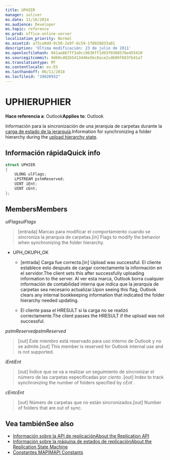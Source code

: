 ```yaml
---
title: UPHIER
manager: soliver
ms.date: 11/16/2014
ms.audience: Developer
ms.topic: reference
ms.prod: office-online-server
localization_priority: Normal
ms.assetid: a75ca0dd-9c50-2a9f-6c59-1f8020833a01
description: 'Última modificación: 23 de julio de 2011'
ms.openlocfilehash: 041ae867ff3a9cc9636ff1d93f9360576e455420
ms.sourcegitcommit: 9d60cd82b5413446e5bc8ace2cd689f683fb41a7
ms.translationtype: MT
ms.contentlocale: es-ES
ms.lasthandoff: 06/11/2018
ms.locfileid: "19820932"
---
```

# <a name="uphier"></a><span data-ttu-id="e3371-103">UPHIER</span><span class="sxs-lookup"><span data-stu-id="e3371-103">UPHIER</span></span>
 
<span data-ttu-id="e3371-104">**Hace referencia a**: Outlook</span><span class="sxs-lookup"><span data-stu-id="e3371-104">**Applies to**: Outlook</span></span> 
  
<span data-ttu-id="e3371-105">Información para la sincronización de una jerarquía de carpetas durante la [carga de estado de la jerarquía](upload-hierarchy-state.md).</span><span class="sxs-lookup"><span data-stu-id="e3371-105">Information for synchronizing a folder hierarchy during the [upload hierarchy state](upload-hierarchy-state.md).</span></span>
  
## <a name="quick-info"></a><span data-ttu-id="e3371-106">Información rápida</span><span class="sxs-lookup"><span data-stu-id="e3371-106">Quick info</span></span>

```cpp
struct UPHIER 
{ 
    ULONG ulFlags; 
    LPSTREAM pstmReserved; 
    UINT iEnt; 
    UINT cEnt; 
};
```

## <a name="members"></a><span data-ttu-id="e3371-107">Members</span><span class="sxs-lookup"><span data-stu-id="e3371-107">Members</span></span>

<span data-ttu-id="e3371-108">_ulFlags_</span><span class="sxs-lookup"><span data-stu-id="e3371-108">_ulFlags_</span></span>
  
> <span data-ttu-id="e3371-109">[entrada] Marcas para modificar el comportamiento cuando se sincroniza la jerarquía de carpetas.</span><span class="sxs-lookup"><span data-stu-id="e3371-109">[in] Flags to modify the behavior when synchronizing the folder hierarchy.</span></span>
    
  - <span data-ttu-id="e3371-110">UPH_OK</span><span class="sxs-lookup"><span data-stu-id="e3371-110">UPH_OK</span></span>
    
    - <span data-ttu-id="e3371-111">[entrada] Carga fue correcta.</span><span class="sxs-lookup"><span data-stu-id="e3371-111">[in] Upload was successful.</span></span> <span data-ttu-id="e3371-112">El cliente establece esto después de cargar correctamente la información en el servidor.</span><span class="sxs-lookup"><span data-stu-id="e3371-112">The client sets this after successfully uploading information to the server.</span></span> <span data-ttu-id="e3371-113">Al ver esta marca, Outlook borra cualquier información de contabilidad interna que indica que la jerarquía de carpetas sea necesario actualizar.</span><span class="sxs-lookup"><span data-stu-id="e3371-113">Upon seeing this flag, Outlook clears any internal bookkeeping information that indicated the folder hierarchy needed updating.</span></span> 
    
    - <span data-ttu-id="e3371-114">El cliente pasa el HRESULT si la carga no se realizó correctamente.</span><span class="sxs-lookup"><span data-stu-id="e3371-114">The client passes the HRESULT if the upload was not successful.</span></span>
    
<span data-ttu-id="e3371-115">_pstmReserved_</span><span class="sxs-lookup"><span data-stu-id="e3371-115">_pstmReserved_</span></span>
  
> <span data-ttu-id="e3371-116">[out] Este miembro está reservado para uso interno de Outlook y no se admite.</span><span class="sxs-lookup"><span data-stu-id="e3371-116">[out] This member is reserved for Outlook internal use and is not supported.</span></span>
    
<span data-ttu-id="e3371-117">_iEnt_</span><span class="sxs-lookup"><span data-stu-id="e3371-117">_iEnt_</span></span>
  
> <span data-ttu-id="e3371-118">[out] Índice que se va a realizar un seguimiento de sincronizar el número de las carpetas especificadas por *ciento* .</span><span class="sxs-lookup"><span data-stu-id="e3371-118">[out] Index to track synchronizing the number of folders specified by  *cEnt*  .</span></span> 
    
<span data-ttu-id="e3371-119">_cEnt_</span><span class="sxs-lookup"><span data-stu-id="e3371-119">_cEnt_</span></span>
  
> <span data-ttu-id="e3371-120">[out] Número de carpetas que no están sincronizados.</span><span class="sxs-lookup"><span data-stu-id="e3371-120">[out] Number of folders that are out of sync.</span></span>
    
## <a name="see-also"></a><span data-ttu-id="e3371-121">Vea también</span><span class="sxs-lookup"><span data-stu-id="e3371-121">See also</span></span>

- [<span data-ttu-id="e3371-122">Información sobre la API de replicación</span><span class="sxs-lookup"><span data-stu-id="e3371-122">About the Replication API</span></span>](about-the-replication-api.md)
- [<span data-ttu-id="e3371-123">Información sobre la máquina de estados de replicación</span><span class="sxs-lookup"><span data-stu-id="e3371-123">About the Replication State Machine</span></span>](about-the-replication-state-machine.md)
- [<span data-ttu-id="e3371-124">Constantes MAPI</span><span class="sxs-lookup"><span data-stu-id="e3371-124">MAPI Constants</span></span>](mapi-constants.md)

